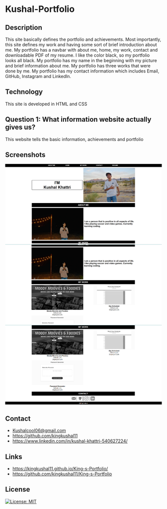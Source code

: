 # Kushal-Portfolio

## Description
 This site basically defines the portfolio and achievements. Most importantly, this site defines my work and having some sort of brief introduction about me. My portfolio has a navbar with about me, home, my work, contact and downloadable PDF of my resume. I like the color black, so my portfolio looks all black. My portfolio has my name in the beginning with my picture and brief information about me. My portfolio has three works that were done by me. My portfolio has my contact information which includes Email, GitHub, Instagram and LinkedIn.


## Technology
This site is developed in HTML and CSS


## Question 1: What information website actually gives us?

This website tells the basic information, achievements and portfolio



## Screenshots
<img src="assets\images\1.png">
<img src="assets\images\2.png">
<img src="assets\images\3.png">

## Contact

- Kushalcool06@gmail.com 
- https://github.com/kingkushal11
- https://www.linkedin.com/in/kushal-khattri-540627224/


 
 ## Links
 - https://kingkushal11.github.io/King-s-Portfolio/
 - https://github.com/kingkushal11/King-s-Portfolio

## License
[![License: MIT](https://img.shields.io/badge/License-MIT-yellow.svg)](https://opensource.org/licenses/MIT)  
